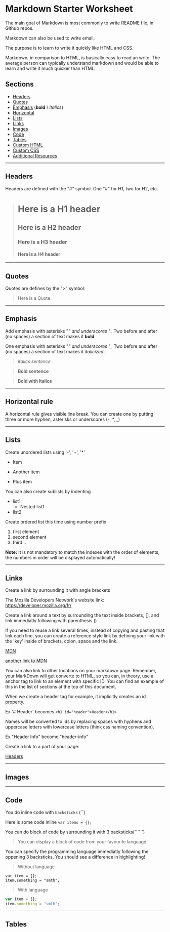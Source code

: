 # Markdown Starter Worksheet

The main goal of Markdown is most commonly to write README file, in Github repos.

Markdown can also be used to write email.

The purpose is to learn to write  it  quickly like HTML and CSS.

Markdown, in comparison to HTML, is basically easy to read an write. The average person can typically understand markdown and would be able to learn and write it much quicker than HTML.

## Sections

* [Headers](#headers)
* [Quotes](#quotes)
* [Emphasis](#emphasis) (**bold** / *italics*)
* [Horizontal](#horizontal-rule)
* [Lists](#lists)
* [Links](#links)
* [Images](#images) 
* [Code](#code)
* [Tables](#tables)
* [Custom HTML](#custom-html)
* [Custom CSS](#custom-css)
* [Additional Resources](#additional-resources)

***

## Headers
Headers are defined with the "#" symbol. One "#" for H1, two for H2, etc.



> # Here is a H1 header
> ## Here is a H2 header
> ### Here is a H3 header
> #### Here is a H4 header


***

## Quotes

Quotes are defines by the ">" symbol:
<!-- 
  Example

 > # H1 Quote
-->
> Here is a Quote

***


## Emphasis

Add emphasis with asterisks "*" and underscores "_*
Two before and after (no spaces) a section of text makes it **bold**.

<!-- Example


  ** Bold with asterisks**
  __ Bold with underscores__    

 -->

One  emphasis with asterisks "*" and underscores "_*
Two before and after (no spaces) a section of text makes it *italicized*.

<!-- Example


  *itlalics with asterisks*
  _italics with underscores_    



 -->
> *italics sentence*

> **Bold sentence**

> __Bold with italics__


***

## Horizontal rule

A horizontal rule gives visible line break.
You can create one by putting three or more hyphen, asterisks or underscores (-, *, _)
<!--

Example: 
  ***
  ___

  ---

 -->

***

## Lists

Create unordered lists using '-', '+', '*'
<!-- 
  Example:
  
  - item
  + item
  * item
-->

- Item
* Another item
+ Plus item


You can also create sublists by indenting


- list1
  - Nested list1
- list2

Create ordered list this time using number prefix

1. first element
1. second element
0. third ..

**Note:** It is not mandatory to match the indexes with the order of elements, the numbers in order will be displayed automatically!

<!-- Example:

  1. first element
  2. second element
  3. third .. 

  is the same as ->

  1. first element
  1. second element
  5. third ..
  
-->

***

## Links

Create a link by surrounding it with angle brackets
<!-- 
  Example:
  
  <your link here>
  
-->

The Mozilla Developers Network's website link: <https://developer.mozilla.org/fr/>

Create a link around a text by surrounding the text inside brackets, [], and link immediatly following with parenthesis ()

<!-- 
  Example:
  
  [MDN](your link here) 

-->

If you need to reuse a link several times, instead of copying and pasting that link each line, you can create a reference style link by defining your link with the 'key' inside of brackets, colon, space and the link.

<!-- 
  Example :
  
  [key]: <your link here> 
  and you can now display it the following way :
  [your text][key]

-->

[website]: https://developer.mozilla.org/fr/


[MDN][website]

[another link to MDN][website]

You can also link to other locations on your markdown page. Remember, your MarkDown will get converte to HTML, so you can, in theory, use a anchor tag to link to an element with specific ID. You can find an example of this in the list of sections at the top of this document.

When we create a header tag for example, it implicitly creates an id property.

Ex '# Header' becomes `<h1 id="header">Header</h1>`

Names will be converted to ids by replacing spaces with hyphens and uppercase letters with lowercase letters (think css naming convention).

Ex "Header Info" become "header-info"

Create a link to a part of your page:

[Headers](#headers)

***


## Images

<!-- Not Completed Yet... -->



***

## Code

You do inline code with `backsticks` (``)

Here is some code inline `var items = {};`

You can do block of code by surrounding it with 3 backsticks(``````)


> You can display a block of code from your favourite language

You can specify the programming language immediatly following the oppening 3 backsticks. You should see a difference in highlighting!

> Without language
```
var item = {};
item.something = "smth"; 

```

> With language

``` javascript
var item = {};
item.something = "smth"; 

```

***

## Tables

















